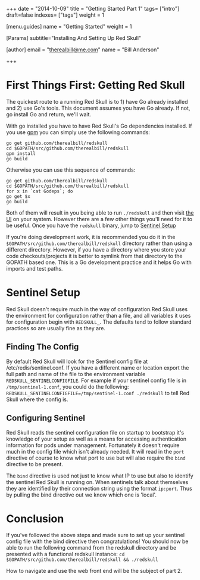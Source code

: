 +++
date = "2014-10-09"
title = "Getting Started Part 1"
tags= ["intro"]
draft=false
indexes= ["tags"]
weight = 1

[menu.guides]
    name = "Getting Started"
	weight = 1

[Params]
	subtitle="Installing And Setting Up Red Skull"

[author]
  email = "therealbill@me.com"
  name = "Bill Anderson"

+++


# First Things First: Getting Red Skull

The quickest route to a running Red Skull is to 1) have Go already
installed and 2) use Go's tools. This document assumes you have Go
already. If not, go install Go and return, we'll wait.

With go installed you have to have Red Skull's Go dependencies installed.
If you use [gpm](https://github.com/pote/gpm) you can simply use the
following commands:

```shell
go get github.com/therealbill/redskull 
cd $GOPATH/src/github.com/therealbill/redskull 
gpm install 
go build
```

Otherwise you can use this sequence of commands:
```shell
go get github.com/therealbill/redskull 
cd $GOPATH/src/github.com/therealbill/redskull 
for x in `cat Godeps`; do
go get $x 
go build
```

Both of them will result in you being able to run `./redskull` and then
visit [the UI](http://localhost:8000) on your system. However there are
a few other things you'll need for it to be useful. Once you have the
`redskull` binary, jump to [Sentinel Setup](#toc_1)

If you're doing development work, it is recommended you do it in the
`$GOPATH/src/github.com/therealbill/redskull` directory rather than
using a different directory. However, if you have a directory where you
store your code checkouts/projects it is better to symlink from that
directory to the GOPATH based one. This is a Go development practice and
it helps Go with imports and test paths.


# Sentinel Setup

Red Skull doesn't require much in the way of configuration.Red Skull
uses the environment for configuration rather than a file, and all
variables it uses for configuration begin with `REDSKULL_`. The defaults
tend to follow standard practices so are usually fine as they are.


## Finding The Config

By default Red Skull will look for the Sentinel config file at
/etc/redis/sentinel.conf. If you have a different name or location
export the full path and name of the file to the environment variable
`REDSKULL_SENTINELCONFIGFILE`. For example if your sentinel config file
is in `/tmp/sentinel-1.conf`, you could do the following:
`REDSKULL_SENTINELCONFIGFILE=/tmp/sentinel-1.conf ./redskull` to tell
Red Skull where the config is.


## Configuring Sentinel

Red Skull reads the sentinel configuration file on startup to bootstrap
it's knowledge of your setup as well as a means for accessing
authentication information for pods under management. Fortunately it
doesn't require much in the config file which isn't already needed. It
will read in the `port` directive of course to know what port to use but
will also require the `bind` directive to be present.

The `bind` directive is used not just to know what IP to use but also to
identify the sentinel Red Skull is running on. When sentinels talk about
themselves they are identified by their connection string using the
format `ip:port`. Thus by pulling the bind directive out we know which
one is 'local'. 

# Conclusion

If you've followed the above steps and made sure to set up your sentinel
config file with the bind directive then congratulations! You should now
be able to run the following command from the redskull directory and be
presented with a functional redskull instance: `cd
$GOPATH/src/github.com/therealbill/redskull && ./redskull`

How to navigate and use the web front end will be the subject of part 2.

